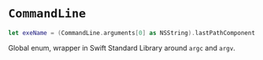 # `CommandLine`

```swift
let exeName = (CommandLine.arguments[0] as NSString).lastPathComponent
```

Global enum, wrapper in Swift Standard Library around `argc` and `argv`.
